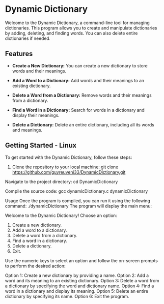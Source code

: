 # Dynamic Dictionary

Welcome to the Dynamic Dictionary, a command-line tool for managing dictionaries. This program allows you to create and manipulate dictionaries by adding, deleting, and finding words. You can also delete entire dictionaries if needed.

## Features

- **Create a New Dictionary:** You can create a new dictionary to store words and their meanings.

- **Add a Word to a Dictionary:** Add words and their meanings to an existing dictionary.

- **Delete a Word from a Dictionary:** Remove words and their meanings from a dictionary.

- **Find a Word in a Dictionary:** Search for words in a dictionary and display their meanings.

- **Delete a Dictionary:** Delete an entire dictionary, including all its words and meanings.

## Getting Started - Linux

To get started with the Dynamic Dictionary, follow these steps:

1. Clone the repository to your local machine:
    git clone https://github.com/guyreuveni33/DynamicDictionary.git

Navigate to the project directory:
    cd DynamicDictionary

Compile the source code:
    gcc dynamicDictionary.c dynamicDictionary

Usage 
Once the program is compiled, you can run it using the following command:
  ./dynamicDictionary
The program will display the main menu:

Welcome to the Dynamic Dictionary!
Choose an option:
1. Create a new dictionary.
2. Add a word to a dictionary.
3. Delete a word from a dictionary.
4. Find a word in a dictionary.
5. Delete a dictionary.
6. Exit.

Use the numeric keys to select an option and follow the on-screen prompts to perform the desired action:

Option 1: Create a new dictionary by providing a name.
Option 2: Add a word and its meaning to an existing dictionary.
Option 3: Delete a word from a dictionary by specifying the word and dictionary name.
Option 4: Find a word in a dictionary and display its meaning.
Option 5: Delete an entire dictionary by specifying its name.
Option 6: Exit the program.

